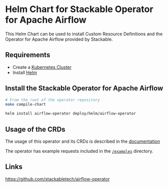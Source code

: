 # Helm Chart for Stackable Operator for Apache Airflow

This Helm Chart can be used to install Custom Resource Definitions and the Operator for Apache Airflow provided by Stackable.

## Requirements

- Create a [Kubernetes Cluster](../Readme.md)
- Install [Helm](https://helm.sh/docs/intro/install/)

## Install the Stackable Operator for Apache Airflow

```bash
# From the root of the operator repository
make compile-chart

helm install airflow-operator deploy/helm/airflow-operator
```

## Usage of the CRDs

The usage of this operator and its CRDs is described in the [documentation](https://docs.stackable.tech/airflow/index.html)

The operator has example requests included in the [`/examples`](https://github.com/stackabletech/airflow/operator/tree/main/examples) directory.

## Links

https://github.com/stackabletech/airflow-operator
